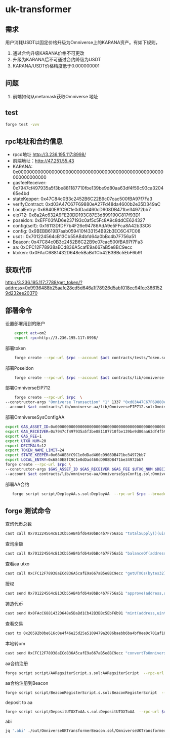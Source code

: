 # uk-transformer
## 需求
用户消耗USDT以固定价格升级为Omniverse上的KARANA资产。有如下规则，
1. 通过合约升级KARANA价格不可更改
2. 升级为KARANA后不可通过合约降级为USDT
3. KARANA/USDT价格精度低于0.000000001
## 问题
1. 前端如何从metamask获取Omniverse 地址
## test
```bash
forge test -vvv
```
## rpc地址和合约信息
-  rpcd地址 http://3.236.195.117:8998/
-  前端地址：http://47.251.55.43
- KARANA: 0x0000000000000000000000000000000000000000000000000000000000000000
- gasfeeReceiver: 0x7947cf497935a5f3be881187710fbe139be9d80aa63df4f59c93ca320465e4bd
- stateKepper: 0x47C84c0B3c2452B6C22B9c07cac500fBA97f7Fa3
- verifyContract: 0xd03A47C67F69880eA27Fd48da4600b2e35D349aC
- LocalEntry: 0x6840E8fC9C1e0dDad460cD908DB471be34972bb7
- eip712: 0x8a2Ac632A9FE20DD193C87E3d899190C817f93D1
- poseidon: 0xEFF03fAD6e237193c0af5c5Fc8A9c8ddCE624327
- config(self): 0x16113DfDF7b4F26e94786AdA9e5FFca8A42b33C6
- config: 0x9BEBB619B7aab059410f433154B92b3EC6C47C08
- usdt : 0x701224564cB13Cb55AB4bfd64a0bBc4b7F756a51
- Beacon: 0x47C84c0B3c2452B6C22B9c07cac500fBA97f7Fa3
- aa: 0xCFC12F78938aECd836A5cafE9a667aB5e8BC9ecc
- ktoken: 0x0FAcC6881432D648e5BaBd1Cb42B3BBc5EbF6b91

## 获取代币
http://3.236.195.117:7788/get_token/?address=0x9936488b25aafc28ed5d646a1f78926d5abf018ec94fce3661529d232ee20370

##  部署命令
设置部署用到的账户
```bash
    export act=om2
    export rpc=http://3.236.195.117:8998/
```
部署token
```bash
    forge create --rpc-url $rpc --account $act contracts/tests/Token.sol:Token
```
部署Poseidon
```bash
    forge create --rpc-url $rpc --account $act contracts/lib/omniverse-aa/lib/Poseidon.sol:Poseidon
```
部署OmniverseEIP712
```bash
    forge create --rpc-url $rpc  \
--constructor-args "Omniverse Transaction" "1" 1337 "0xd03A47C67F69880eA27Fd48da4600b2e35D349aC" \
--account $act contracts/lib/omniverse-aa/lib/OmniverseEIP712.sol:OmniverseEIP712
```
部署OmniverseSysConfigAA
```bash
export GAS_ASSET_ID=0x0000000000000000000000000000000000000000000000000000000000000000
export GAS_RECEIVER=0x7947cf497935a5f3be881187710fbe139be9d80aa63df4f59c93ca320465e4bd
export GAS_FEE=1
export UTXO_NUM=20
export DECIMALS=12
export TOKEN_NAME_LIMIT=24
export STATE_KEEPER=0x6840E8fC9C1e0dDad460cD908DB471be34972bb7
export LOCAL_ENTRY=0x6840E8fC9C1e0dDad460cD908DB471be34972bb7
forge create --rpc-url $rpc \
--constructor-args $GAS_ASSET_ID $GAS_RECEIVER $GAS_FEE $UTXO_NUM $DECIMALS $TOKEN_NAME_LIMIT $STATE_KEEPER $LOCAL_ENTRY \
--account $act contracts/lib/omniverse-aa/OmniverseSysConfig.sol:OmniverseSysConfigAA
```
部署AA合约
```bash
   forge script script/DeployAA.s.sol:DeployAA  --rpc-url $rpc --broadcast
```
## forge  测试命令
查询代币总数
```bash
cast call 0x701224564cB13Cb55AB4bfd64a0bBc4b7F756a51 "totalSupply()(uint256)" --rpc-url $rpc 
```
查询余额
```bash
cast call 0x701224564cB13Cb55AB4bfd64a0bBc4b7F756a51 "balanceOf(address)(uint256)"  0xb1E26F3E7BD8ac1d01bA03b0AB7c1a3B9BF0d6E6 --rpc-url $rpc 
```
查看aa utxo
```bash
cast call 0xCFC12F78938aECd836A5cafE9a667aB5e8BC9ecc "getUTXOs(bytes32)(Types.UTXO[])" 0x0000000000000000000000000000000000000000000000000000000000000000 --rpc-url $rpc 
```

授权
```bash
cast send 0x701224564cB13Cb55AB4bfd64a0bBc4b7F756a51 "approve(address,uint256)(bool)"  0xCFC12F78938aECd836A5cafE9a667aB5e8BC9ecc 1000000 --rpc-url $rpc  --account $act
```
铸造代币
```bash
cast send 0x0FAcC6881432D648e5BaBd1Cb42B3BBc5EbF6b91 "mint(address,uint256)" 0xb1E26F3E7BD8ac1d01bA03b0AB7c1a3B9BF0d6E6 1000000 --rpc-url $rpc --account $act
```
查看交易
```bash
cast tx 0x20592b0be616c0e4f46e25d25a5109479a2086baebb6ba4bf0ee0c701af183cc --rpc-url $rpc 
```
本地转om
```bash
cast send 0xCFC12F78938aECd836A5cafE9a667aB5e8BC9ecc "convertToOmniverse(bytes32,uint128)" 0xd25d3f4f5c5875baa8448e2f46f3dc698fe72a9352598a16dd7b48f561624b77 1000000000000 --rpc-url $rpc --account $act
```

aa合约注册
```bash
forge script script/AARegsiterScript.s.sol:AARegsiterScript  --rpc-url $rpc --broadcast -vvvv
```
aa合约注册到Beacon
```bash
forge script script/BeaconRegisterScript.s.sol:BeaconRegisterScript  --rpc-url $rpc --broadcast -vvvv
```

deposit to aa
```bash
forge script script/DepositUTOXToAA.s.sol:DepositUTOXToAA  --rpc-url $rpc --broadcast -vvvv
```

abi
```bash
jq '.abi' ./out/OmniverseUKTransformerBeacon.sol/OmniverseUKTransformerBeacon.json
```